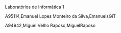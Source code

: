 Laboratórios de Informática 1

A95114,Emanuel Lopes Monteiro da Silva,EmanuelsGiT 

A94942,Miguel Velho Raposo,MiguelRaposo 

